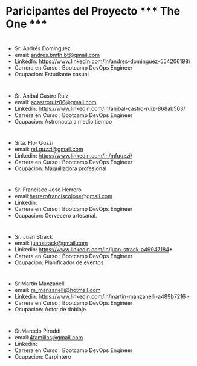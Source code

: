 # Paricipantes del Proyecto *** The One ***
#
#


*	Sr.   Andrés Dominguez 
*	email: andres.bmth.bt@gmail.com 
*	LinkedIn: https://www.linkedin.com/in/andres-dominguez-554206198/
*	Carrera en Curso : Bootcamp DevOps Engineer
*	Ocupacion: Estudiante casual 

#

*	Sr.  Anibal Castro Ruiz
*	email: acastroruiz86@gmail.com
*	Linkedin: https://www.linkedin.com/in/anibal-castro-ruiz-868ab563/
*	Carrera en Curso : Bootcamp DevOps Engineer
*	Ocupacion: Astronauta a medio tiempo

#

*	Srta.   Flor Guzzi
*	email: mf.guzzi@gmail.com 
*	Linkedin: https://www.linkedin.com/in/mfguzzi/ 
*	Carrera en Curso : Bootcamp DevOps Engineer
*	Ocupacion: Maquilladora profesional

#

*	Sr.   Francisco Jose Herrero 
*	email:herrerofranciscojose@gmail.com
*	Linkedin:
*	Carrera en Curso : Bootcamp DevOps Engineer
*	Ocupacion: Cervecero artesanal.

#

*	Sr.   Juan Strack
*	email: juanstrack@gmail.com
*	Linkedin: https://www.linkedin.com/in/juan-strack-a49947184*	
*	Carrera en Curso : Bootcamp DevOps Engineer
*	Ocupacion: Planificador de eventos

#

*	Sr.Martin Manzanelli
*	email: m_manzanelli@hotmail.com   
*	Linkedin: https://www.linkedin.com/in/martin-manzanelli-a489b7216 - 
*	Carrera en Curso : Bootcamp DevOps Engineer
*	Ocupacion: Actor de doblaje.

#

*	Sr.Marcelo Piroddi
*	email:4familias@gmail.com
*	Linkedin: 
*	Carrera en Curso : Bootcamp DevOps Engineer
*	Ocupacion: Carpintero 

#
#


